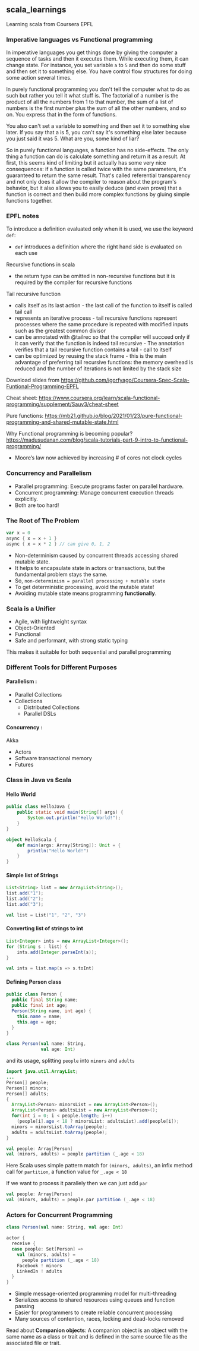 ## scala_learnings

Learning scala from Coursera EPFL

### Imperative languages vs Functional programming
In imperative languages you get things done by giving the computer a sequence of tasks and then it executes them. While executing them, it can change state. For instance, you set variable `a` to `5` and then do some stuff and then set it to something else. You have control flow structures for doing some action several times.

In purely functional programming you don't tell the computer what to do as such but rather you tell it what stuff is. The factorial of a number is the product of all the numbers from 1 to that number, the sum of a list of numbers is the first number plus the sum of all the other numbers, and so on. You express that in the form of functions.

You also can't set a variable to something and then set it to something else later. If you say that a is 5, you can't say it's something else later because you just said it was 5. What are you, some kind of liar? 

So in purely functional languages, a function has no side-effects. The only thing a function can do is calculate something and return it as a result. At first, this seems kind of limiting but it actually has some very nice consequences: if a function is called twice with the same parameters, it's guaranteed to return the same result. That's called referential transparency and not only does it allow the compiler to reason about the program's behavior, but it also allows you to easily deduce (and even prove) that a function is correct and then build more complex functions by gluing simple functions together.


### EPFL notes
To introduce a definition evaluated only when it is used, we use the keyword `def`: 
* `def` introduces a definition where the right hand side is evaluated on each use

Recursive functions in scala
* the return type can be omitted in non-recursive functions but it is required by the compiler for recursive functions

Tail recursive function
* calls itself as its last action - the last call of the function to itself is called tail call
* represents an iterative process - tail recursive functions represent processes where the same procedure is repeated with modified inputs such as the greatest common divisor
* can be annotated with @tailrec so that the compiler will succeed only if it can verify that the function is indeed tail recursive - The annotation verifies that a tail recursive function contains a tail - call to itself
* can be optimized by reusing the stack frame - this is the main advantage of preferring tail recursive functions: the memory overhead is reduced and the number of iterations is not limited by the stack size

Download slides from https://github.com/igorfyago/Coursera-Spec-Scala-Funtional-Programming-EPFL

Cheat sheet: https://www.coursera.org/learn/scala-functional-programming/supplement/Sauv3/cheat-sheet

Pure functions: https://mb21.github.io/blog/2021/01/23/pure-functional-programming-and-shared-mutable-state.html

Why Functional programming is becoming popular? https://madusudanan.com/blog/scala-tutorials-part-9-intro-to-functional-programming/
* Moore’s law now achieved by increasing # of cores not clock cycles

### Concurrency and Parallelism 
* Parallel programming: Execute programs faster on parallel hardware. 
* Concurrent programming: Manage concurrent execution threads explicitly. 
* Both are too hard!


### The Root of The Problem 

```scala
var x = 0 
async { x = x + 1 } 
async { x = x * 2 } // can give 0, 1, 2
```

* Non-determinism caused by concurrent threads accessing shared mutable state. 
* It helps to encapsulate state in actors or transactions, but the fundamental problem stays the same. 
* So, `non-determinism = parallel processing + mutable state`
* To get deterministic processing, avoid the mutable state! 
* Avoiding mutable state means programming **functionally**. 


### Scala is a Unifier 
* Agile, with lightweight syntax 
* Object-Oriented
* Functional 
* Safe and performant, with strong static typing

This makes it suitable for both sequential and parallel programming

### Different Tools for Different Purposes

#### Parallelism :

* Parallel Collections
* Collections
  - Distributed Collections
  - Parallel DSLs

#### Concurrency :
Akka
* Actors
* Software transactional memory
* Futures

### Class in Java vs Scala

#### Hello World

```java
public class HelloJava {
    public static void main(String[] args) {
        System.out.println("Hello World!");
    }
}
```

```scala
object HelloScala {
    def main(args: Array[String]): Unit = {
        println("Hello World!")
    }
}
```

#### Simple list of Strings

```java
List<String> list = new ArrayList<String>();
list.add("1");
list.add("2");
list.add("3");
```

```scala
val list = List("1", "2", "3")
```

#### Converting list of strings to int

```java
List<Integer> ints = new ArrayList<Integer>();
for (String s : list) {
    ints.add(Integer.parseInt(s));
}
```

```scala
val ints = list.map(s => s.toInt)
```

#### Defining Person class

```java
public class Person {
  public final String name;
  public final int age;
  Person(String name, int age) {
    this.name = name;
    this.age = age;
  }
}
```

```scala
class Person(val name: String,
             val age: Int)
```

and its usage, splitting `people` into `minors` and `adults`

```java
import java.util.ArrayList;
...
Person[] people;
Person[] minors;
Person[] adults;
{
  ArrayList<Person> minorsList = new ArrayList<Person>();
  ArrayList<Person> adultsList = new ArrayList<Person>();
  for(int i = 0; i < people.length; i++)
    (people[i].age < 18 ? minorsList: adultsList).add(people[i]);
  minors = minorsList.toArray(people);
  adults = adultsList.toArray(people);
}
```

```scala
val people: Array[Person]
val (minors, adults) = people partition (_.age < 18)
```

Here Scala uses simple pattern match for `(minors, adults)`, an infix method call for `partition`, a function value for `_.age < 18`

If we want to process it parallely then we can just add `par`

```scala
val people: Array[Person]
val (minors, adults) = people.par partition (_.age < 18)
```

### Actors for Concurrent Programming

```scala
class Person(val name: String, val age: Int)

actor {
  receive {
  case people: Set[Person] =>
    val (minors, adults) = 
      people partition (_.age < 18)
    Facebook ! minors
    LinkedIn ! adults
  }
}
```

* Simple message-oriented programming model for multi-threading
* Serializes access to shared resources using queues and function passing
* Easier for programmers to create reliable concurrent processing
* Many sources of contention, races, locking and dead-locks removed


Read about **Companion objects**: A companion object is an object with the same name as a class or trait and is defined in the same source file as the associated file or trait. 

